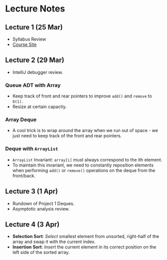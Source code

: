 # Lecture Notes

## Lecture 1 (25 Mar)

- Syllabus Review
- [Course Site](https://courses.cs.washington.edu/courses/cse373/24sp/)

## Lecture 2 (29 Mar)

- IntelliJ debugger review.

### Queue ADT with Array

- Keep track of front and rear pointers to improve `add()` and `remove` to `O(1)`.
- Resize at certain capactiy.

### Array Deque

- A cool trick is to wrap around the array when we run out of space - we just need to keep track of the front and rear pointers.

### Deque with `ArrayList`

- `ArrayList` Invariant: `array[i]` must always correspond to the ith element.
- To maintain this invariant, we need to constantly reposition elements when performing `add()` or `remove()` operations on the deque from the front/back.

## Lecture 3 (1 Apr)

- Rundown of Project 1 Deques.
- Asymptotic analysis review.

## Lecture 4 (3 Apr)

- **Selection Sort**: *Select* smallest element from unsorted, right-half of the array and swap it with the current index.
- **Insertion Sort**: *Insert* the current element in its correct position on the left side of the sorted array.
